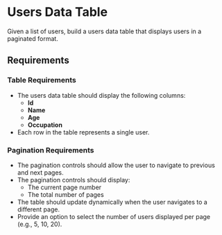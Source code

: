 # Users Data Table

Given a list of users, build a users data table that displays users in a paginated format.

## Requirements

### Table Requirements
- The users data table should display the following columns:
  - **Id**
  - **Name**
  - **Age**
  - **Occupation**
- Each row in the table represents a single user.

### Pagination Requirements
- The pagination controls should allow the user to navigate to previous and next pages.
- The pagination controls should display:
  - The current page number
  - The total number of pages
- The table should update dynamically when the user navigates to a different page.
- Provide an option to select the number of users displayed per page (e.g., 5, 10, 20).
